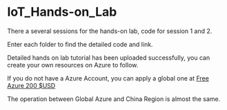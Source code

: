 # IoT_Hands-on_Lab

There a several sessions for the hands-on lab, code for session 1 and 2.

Enter each folder to find the detailed code and link.

Detailed hands on lab tutorial has been uploaded successfully, you can create your own resources on Azure to follow.

If you do not have a Azure Account, you can apply a global one at [Free Azure 200 $USD](https://azure.microsoft.com/zh-cn/free/)

The operation between Global Azure and China Region is almost the same.
